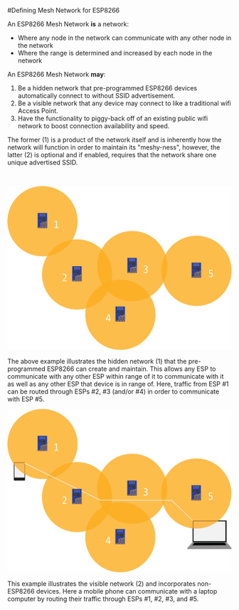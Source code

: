 #Defining Mesh Network for ESP8266

An ESP8266 Mesh Network __is__ a network:

- Where any node in the network can communicate with any other node in the network
- Where the range is determined and increased by each node in the network

An ESP8266 Mesh Network __may__:

1. Be a hidden network that pre-programmed ESP8266 devices automatically connect to without SSID advertisement.
2. Be a visible network that any device may connect to like a traditional wifi Access Point.
3. Have the functionality to piggy-back off of an existing public wifi network to boost connection availability and speed.

The former (1) is a product of the network itself and is inherently how the network will function in order to maintain its "meshy-ness", however, the latter (2) is optional and if enabled, requires that the network share one unique advertised SSID.

<br>

![ESP8266 Mesh Network](media/defining_mesh.png)

The above example illustrates the hidden network (1) that the pre-programmed ESP8266 can create and maintain. This allows any ESP to communicate with any other ESP within range of it to communicate with it as well as any other ESP that device is in range of. Here, traffic from ESP #1 can be routed through ESPs #2, #3 (and/or #4) in order to communicate with ESP #5.

![ESP8266 Mesh Network](media/defining_mesh_2.png)

This example illustrates the visible network (2) and incorporates non-ESP8266 devices. Here a mobile phone can communicate with a laptop computer by routing their traffic through ESPs #1, #2, #3, and #5.